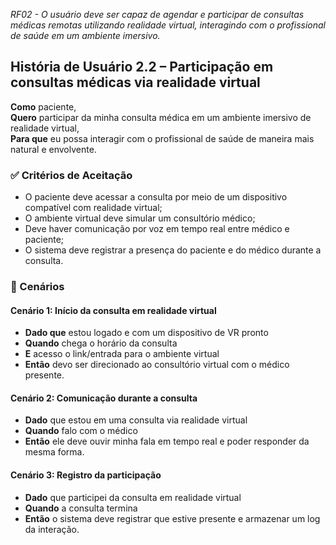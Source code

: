 _RF02 - O usuário deve ser capaz de agendar e participar de consultas médicas remotas utilizando realidade virtual, interagindo com o profissional de saúde em um ambiente imersivo._

## História de Usuário 2.2 – Participação em consultas médicas via realidade virtual

**Como** paciente,  
**Quero** participar da minha consulta médica em um ambiente imersivo de realidade virtual,  
**Para que** eu possa interagir com o profissional de saúde de maneira mais natural e envolvente.

### ✅ Critérios de Aceitação
- O paciente deve acessar a consulta por meio de um dispositivo compatível com realidade virtual;
- O ambiente virtual deve simular um consultório médico;
- Deve haver comunicação por voz em tempo real entre médico e paciente;
- O sistema deve registrar a presença do paciente e do médico durante a consulta.

### 📌 Cenários

#### Cenário 1: Início da consulta em realidade virtual
- **Dado que** estou logado e com um dispositivo de VR pronto  
- **Quando** chega o horário da consulta  
- **E** acesso o link/entrada para o ambiente virtual  
- **Então** devo ser direcionado ao consultório virtual com o médico presente.

#### Cenário 2: Comunicação durante a consulta
- **Dado** que estou em uma consulta via realidade virtual  
- **Quando** falo com o médico  
- **Então** ele deve ouvir minha fala em tempo real e poder responder da mesma forma.

#### Cenário 3: Registro da participação 
- **Dado** que participei da consulta em realidade virtual  
- **Quando** a consulta termina  
- **Então** o sistema deve registrar que estive presente e armazenar um log da interação.
